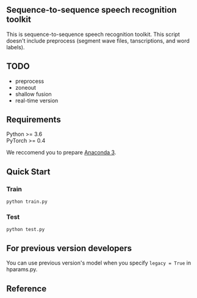 ## Sequence-to-sequence speech recognition toolkit

This is sequence-to-sequence speech recognition toolkit.
This script doesn't include preprocess (segment wave files, tanscriptions, and word labels).

## TODO

- preprocess
- zoneout
- shallow fusion
- real-time version

## Requirements

Python >= 3.6  
PyTorch >= 0.4

We reccomend you to prepare [Anaconda 3](https://www.anaconda.com/distribution/).

## Quick Start

### Train

`python train.py`

### Test

`python test.py`

## For previous version developers

You can use previous version's model when you specify `legacy = True` in hparams.py.

## Reference

